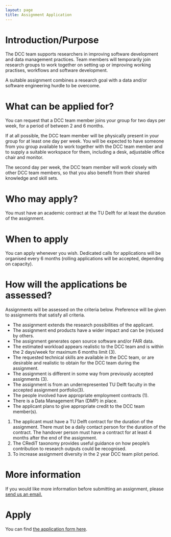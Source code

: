 ```yaml
---
layout: page
title: Assignment Application
---
```

# Introduction/Purpose 

The DCC team supports researchers in improving software development and data management practices. Team members will temporarily join research groups to work together on setting up or improving working practises, workflows and software development. 

A suitable assignment combines a research goal with a data and/or software engineering hurdle to be overcome. 

# What can be applied for? 

You can request that a DCC team member joins your group for two days per week, for a period of between 2 and 6 months. 

If at all possible, the DCC team member will be physically present in your group for at least one day per week. You will be expected to have someone from you group available to work together with the DCC team member and to supply a suitable workspace for them, including a desk, adjustable office chair and monitor. 

The second day per week, the DCC team member will work closely with other DCC team members, so that you also benefit from their shared knowledge and skill sets. 

# Who may apply? 

You must have an academic contract at the TU Delft for at least the duration of the assignment. 

# When to apply 

You can apply whenever you wish. Dedicated calls for applications will be organised every 6 months (rolling applications will be accepted, depending on capacity). 

# How will the applications be assessed? 

Assignments will be assessed on the criteria below. Preference will be given to assignments that satisfy all criteria. 

- The assignment extends the research possibilities of the applicant. 
- The assignment end products have a wider impact and can be (re)used by others. 
- The assignment generates open source software and/or FAIR data. 
- The estimated workload appears realistic to the DCC team and is within the 2 days/week for maximum 6 months limit (3). 
- The requested technical skills are available in the DCC team, or are desirable and realistic to obtain for the DCC team during the assignment. 
- The assignment is different in some way from previously accepted assignments (3). 
- The assignment is from an underrepresented TU Delft faculty in the accepted assignment portfolio(3). 
- The people involved have appropriate employment contracts (1). 
- There is a Data Management Plan (DMP) in place. 
- The applicant plans to give appropriate credit to the DCC team member(s). 

1. The applicant must have a TU Delft contract for the duration of the assignment. There must be a daily contact person for the duration of the contract. The handover person must have a contract for at least 4 months after the end of the assignment. 
2. The CRediT taxonomy provides useful guidance on how people’s contribution to research outputs could be recognised. 
3. To increase assignment diversity in the 2 year DCC team pilot period. 

 

# More information 

If you would like more information before submitting an assignment, please [send us an email.](mailto:support4research@tudelft.nl)

# Apply 

You can find [the application form here](https://forms.office.com/Pages/ResponsePage.aspx?id=TVJuCSlpMECM04q0LeCIe5OoS3PKchtBoa_30gjV-5VUOUZDR0RFUFczUjNSVEpKRU5SMlZIRUowUCQlQCN0PWcu).
